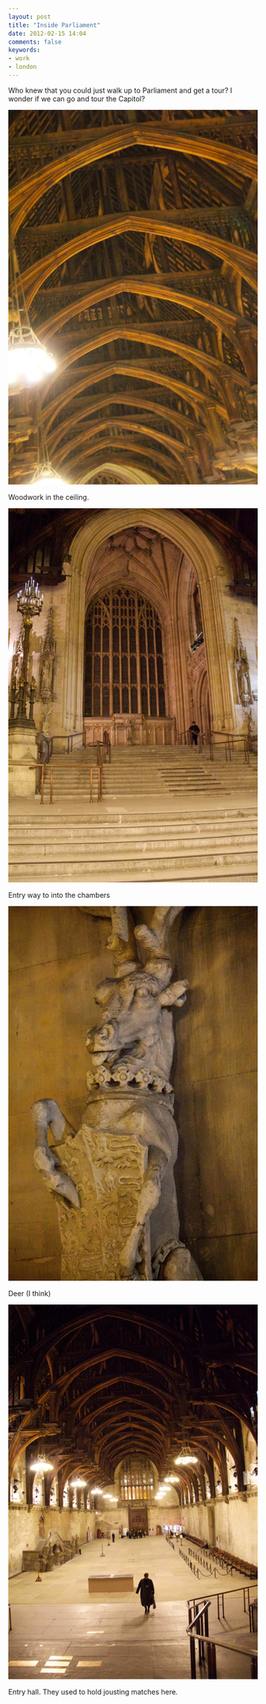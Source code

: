 ```yaml
---
layout: post
title: "Inside Parliament"
date: 2012-02-15 14:04
comments: false
keywords:
- work
- london
---
```

Who knew that you could just walk up to Parliament and get a tour?  I wonder if we can go and tour the Capitol?

![London](/assets/images/2012/2012-02-12/London-50.jpg)


Woodwork in the ceiling.

![London](/assets/images/2012/2012-02-12/London-51.jpg)


Entry way to into the chambers

![London](/assets/images/2012/2012-02-12/London-52.jpg)


Deer (I think)

![London](/assets/images/2012/2012-02-12/London-53.jpg)


Entry hall.  They used to hold jousting matches here.
